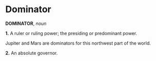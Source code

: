 # Dominator

**DOMINATOR**, _noun_

**1.** A ruler or ruling power; the presiding or predominant power.

Jupiter and Mars are dominators for this northwest part of the world.

**2.** An absolute governor.